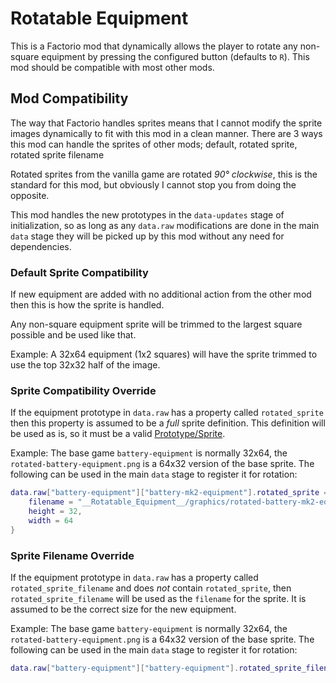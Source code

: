# Rotatable Equipment

This is a Factorio mod that dynamically allows the player to rotate any non-square equipment by pressing the configured button (defaults to `R`). This mod should be compatible with most other mods.


## Mod Compatibility

The way that Factorio handles sprites means that I cannot modify the sprite images dynamically to fit with this mod in a clean manner. There are 3 ways this mod can handle the sprites of other mods; default, rotated sprite, rotated sprite filename

Rotated sprites from the vanilla game are rotated *90° clockwise*, this is the standard for this mod, but obviously I cannot stop you from doing the opposite.

This mod handles the new prototypes in the `data-updates` stage of initialization, so as long as any `data.raw` modifications are done in the main `data` stage they will be picked up by this mod without any need for dependencies.


### Default Sprite Compatibility

If new equipment are added with no additional action from the other mod then this is how the sprite is handled.

Any non-square equipment sprite will be trimmed to the largest square possible and be used like that.

Example: A 32x64 equipment (1x2 squares) will have the sprite trimmed to use the top 32x32 half of the image.


### Sprite Compatibility Override

If the equipment prototype in `data.raw` has a property called `rotated_sprite` then this property is assumed to be a *full* sprite definition. This definition will be used as is, so it must be a valid [Prototype/Sprite](https://wiki.factorio.com/Prototype/Sprite).

Example: The base game `battery-equipment` is normally 32x64, the `rotated-battery-equipment.png` is a 64x32 version of the base sprite. The following can be used in the main `data` stage to register it for rotation:

```lua
data.raw["battery-equipment"]["battery-mk2-equipment"].rotated_sprite = {
	filename = "__Rotatable_Equipment__/graphics/rotated-battery-mk2-equipment.png",
	height = 32,
	width = 64
}
```


### Sprite Filename Override

If the equipment prototype in `data.raw` has a property called `rotated_sprite_filename` and does *not* contain `rotated_sprite`, then `rotated_sprite_filename` will be used as the `filename` for the sprite. It is assumed to be the correct size for the new equipment.

Example: The base game `battery-equipment` is normally 32x64, the `rotated-battery-equipment.png` is a 64x32 version of the base sprite. The following can be used in the main `data` stage to register it for rotation:

```lua
data.raw["battery-equipment"]["battery-equipment"].rotated_sprite_filename = "__Rotatable_Equipment__/graphics/rotated-battery-equipment.png"
```
